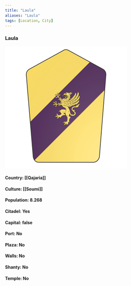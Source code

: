 ```yaml
---
title: "Laula"
aliases: "Laula"
tags: [Location, City]
---
```

### Laula
![](attachment/621bad3dfca09e3654bf4618cf0b8a7a.svg)

#### Country: [[Qajaria]]

#### Culture: [[Soumi]]

#### Population: 8.268

#### Citadel: Yes

#### Capital: false

#### Port: No

#### Plaza: No

#### Walls: No

#### Shanty: No

#### Temple: No


